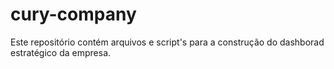 # cury-company
Este repositório contém arquivos e script's para a construção do dashborad estratégico da empresa.

